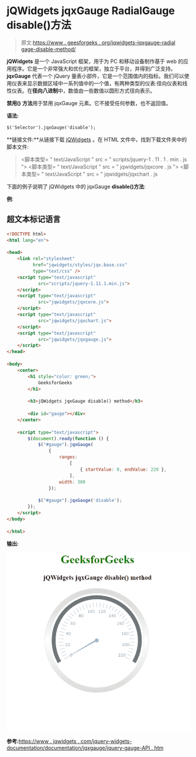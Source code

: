 # jQWidgets jqxGauge RadialGauge disable()方法

> 原文:[https://www . geesforgeks . org/jqwidgets-jqxgauge-radial gage-disable-method/](https://www.geeksforgeeks.org/jqwidgets-jqxgauge-radialgauge-disable-method/)

**jQWidgets** 是一个 JavaScript 框架，用于为 PC 和移动设备制作基于 web 的应用程序。它是一个非常强大和优化的框架，独立于平台，并得到广泛支持。 **jqxGauge** 代表一个 jQuery 量表小部件，它是一个范围值内的指标。我们可以使用仪表来显示数据区域中一系列值中的一个值，有两种类型的仪表:径向仪表和线性仪表。在**径向八进制**中，数值由一些数值以圆形方式径向表示。

**禁用()** **方法**用于禁用 jqxGauge 元素。它不接受任何参数，也不返回值。

**语法:**

```html
$('Selector').jqxGauge('disable');
```

**链接文件:**从链接下载 [jQWidgets](https://www.jqwidgets.com/download/) 。在 HTML 文件中，找到下载文件夹中的脚本文件:

> <link rel="”stylesheet”" href="”jqwidgets/styles/jqx.base.css”" type="”text/css”">
> <脚本类型= " text/JavaScript " src = " scripts/jquery-1 . 11 . 1 . min . js "></脚本类型>
> <脚本类型= " text/JavaScript " src = " jqwidgets/jqxcore . js "></脚本类型>
> <脚本类型= " text/JavaScript " src = " jqwidgets/jqxchart . js

下面的例子说明了 jQWidgets 中的 jqxGauge **disable()方法**:

**例**:

## 超文本标记语言

```html
<!DOCTYPE html>
<html lang="en">

<head>
    <link rel="stylesheet"
          href="jqwidgets/styles/jqx.base.css" 
          type="text/css" />
    <script type="text/javascript"
            src="scripts/jquery-1.11.1.min.js">
    </script>
    <script type="text/javascript" 
            src="jqwidgets/jqxcore.js">
    </script>
    <script type="text/javascript"
            src="jqwidgets/jqxchart.js">
    </script>
    <script type="text/javascript"
            src="jqwidgets/jqxgauge.js">
    </script>
</head>

<body>
    <center>
        <h1 style="color: green;">
            GeeksforGeeks
        </h1>

        <h3>jQWidgets jqxGauge disable() method</h3>

        <div id="gauge"></div>
    </center>

    <script type="text/javascript">
        $(document).ready(function () {
            $("#gauge").jqxGauge(
                {
                    ranges:
                        [
                            { startValue: 0, endValue: 220 },
                        ],
                    width: 300
                });

            $("#gauge").jqxGauge('disable');
        });
    </script>
</body>

</html>
```

**输出:**

![](img/669e23f91ec375debdf275859a86951d.png)

**参考:**[https://www . jqwidgets . com/jquery-widgets-documentation/documentation/jqxgauge/jquery-gauge-API . htm](https://www.jqwidgets.com/jquery-widgets-documentation/documentation/jqxgauge/jquery-gauge-api.htm)